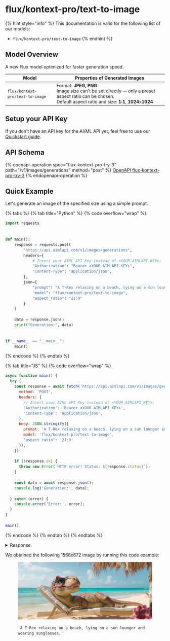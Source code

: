 # flux/kontext-pro/text-to-image

{% hint style="info" %}
This documentation is valid for the following list of our models:

* `flux/kontext-pro/text-to-image`
{% endhint %}

## Model Overview

A new Flux model optimized for faster generation speed.&#x20;

<table data-full-width="false"><thead><tr><th width="190">Model</th><th width="593">Properties of Generated Images</th></tr></thead><tbody><tr><td><code>flux/kontext-pro/text-to-image</code></td><td>Format: <strong>JPEG, PNG</strong><br>Image size can't be set directly — only a preset aspect ratio can be chosen.<br>Default aspect ratio and size: <strong>1:1</strong>, <strong>1024</strong>x<strong>1024</strong></td></tr></tbody></table>

## Setup your API Key

If you don’t have an API key for the AI/ML API yet, feel free to use our [Quickstart guide](https://docs.aimlapi.com/quickstart/setting-up).

## API Schema

{% openapi-operation spec="flux-kontext-pro-try-3" path="/v1/images/generations" method="post" %}
[OpenAPI flux-kontext-pro-try-3](https://raw.githubusercontent.com/aimlapi/api-docs/refs/heads/main/docs/api-references/image-models/flux/flux-kontext-pro.json)
{% endopenapi-operation %}

## Quick Example

Let's generate an image of the specified size using a simple prompt.

{% tabs %}
{% tab title="Python" %}
{% code overflow="wrap" %}
```python
import requests


def main():
    response = requests.post(
        "https://api.aimlapi.com/v1/images/generations",
        headers={
            # Insert your AIML API Key instead of <YOUR_AIMLAPI_KEY>:
            "Authorization": "Bearer <YOUR_AIMLAPI_KEY>",
            "Content-Type": "application/json",
        },
        json={
            "prompt": "A T-Rex relaxing on a beach, lying on a sun lounger and wearing sunglasses.",
            "model": "flux/kontext-pro/text-to-image",
            "aspect_ratio": "21:9"   
        }
    )

    data = response.json()
    print("Generation:", data)


if __name__ == "__main__":
    main()
```
{% endcode %}
{% endtab %}

{% tab title="JS" %}
{% code overflow="wrap" %}
```javascript
async function main() {
  try {
    const response = await fetch('https://api.aimlapi.com/v1/images/generations', {
      method: 'POST',
      headers: {
        // Insert your AIML API Key instead of <YOUR_AIMLAPI_KEY>:
        'Authorization': 'Bearer <YOUR_AIMLAPI_KEY>',
        'Content-Type': 'application/json',
      },
      body: JSON.stringify({
        prompt: 'A T-Rex relaxing on a beach, lying on a sun lounger and wearing sunglasses.',
        model: 'flux/kontext-pro/text-to-image',
        "aspect_ratio": '21:9'
      }),
    });

    if (!response.ok) {
      throw new Error(`HTTP error! Status: ${response.status}`);
    }

    const data = await response.json();
    console.log('Generation:', data);

  } catch (error) {
    console.error('Error:', error);
  }
}

main();
```
{% endcode %}
{% endtab %}
{% endtabs %}

<details>

<summary>Response</summary>

{% code overflow="wrap" %}
```json5
Generation: {'images': [{'url': 'https://cdn.aimlapi.com/squirrel/files/penguin/EgskSnirzZYljpVeLSTNR_917caa60fb8f450cbd9576756171cd68.jpg', 'width': 1568, 'height': 672, 'content_type': 'image/jpeg'}], 'timings': {}, 'seed': 146234323, 'has_nsfw_concepts': [False], 'prompt': 'A T-Rex relaxing on a beach, lying on a sun lounger and wearing sunglasses.'}
```
{% endcode %}

</details>

We obtained the following 1568x672 image by running this code example:

<figure><img src="../../../.gitbook/assets/EgskSnirzZYljpVeLSTNR_917caa60fb8f450cbd9576756171cd68.jpg" alt=""><figcaption><p><code>'A T-Rex relaxing on a beach, lying on a sun lounger and wearing sunglasses.'</code></p></figcaption></figure>
